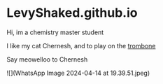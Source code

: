 # LevyShaked.github.io

Hi, im a chemistry master student 

I like my cat Chernesh, and to play on the [trombone](https://en.wikipedia.org/wiki/Trombone)

Say meowelloo to Chernesh 

![](WhatsApp Image 2024-04-14 at 19.39.51.jpeg)
